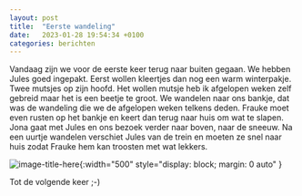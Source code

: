 ```yaml
---
layout: post
title:  "Eerste wandeling"
date:   2023-01-28 19:54:34 +0100
categories: berichten
---
```


Vandaag zijn we voor de eerste keer terug naar buiten gegaan. We hebben Jules goed ingepakt. Eerst wollen kleertjes dan nog een warm winterpakje. Twee mutsjes op zijn hoofd. Het wollen mutsje heb ik afgelopen weken zelf gebreid maar het is een beetje te groot. We wandelen naar ons bankje, dat was de wandeling die we de afgelopen weken telkens deden. Frauke moet even rusten op het bankje en keert dan terug naar huis om wat te slapen. Jona gaat met Jules en ons bezoek verder naar boven, naar de sneeuw. Na een uurtje wandelen verschiet Jules van de trein en moeten ze snel naar huis zodat Frauke hem kan troosten met wat lekkers. 

![image-title-here](/img/posts/IMG_20230128_125558.jpg){:width="500" style="display: block; margin: 0 auto"  }


Tot de volgende keer ;-)


